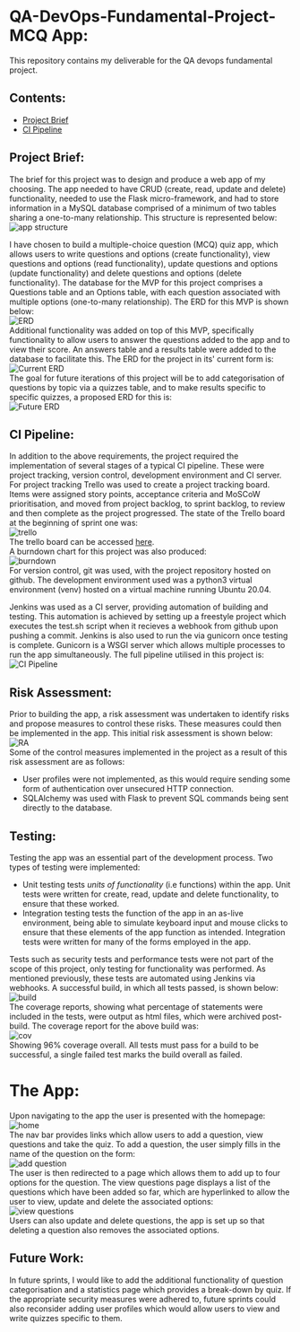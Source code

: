 # QA-DevOps-Fundamental-Project- MCQ App:  
This repository contains my deliverable for the QA devops fundamental project. 

## Contents:
* [Project Brief](#Project-Brief)  
* [CI Pipeline](#CI-Pipeline)

## Project Brief:  
The brief for this project was to design and produce a web app of my choosing. The app needed to have CRUD (create, read, update and delete) functionality, needed to use the Flask micro-framework, and had to store information in a MySQL database comprised of a minimum of two tables sharing a one-to-many relationship. This structure is represented below:  
![app structure](https://github.com/agray998/QA-DevOps-Fundamental-Project/blob/main/figures/app%20diagram%20(1).png)  

I have chosen to build a multiple-choice question (MCQ) quiz app, which allows users to write questions and options (create functionality), view questions and options (read functionality), update questions and options (update functionality) and delete questions and options (delete functionality). The database for the MVP for this project comprises a Questions table and an Options table, with each question associated with multiple options (one-to-many relationship). The ERD for this MVP is shown below:  
![ERD](https://github.com/agray998/QA-DevOps-Fundamental-Project/blob/main/figures/ProjectMVPERD.png)  
Additional functionality was added on top of this MVP, specifically functionality to allow users to answer the questions added to the app and to view their score. An answers table and a results table were added to the database to facilitate this. The ERD for the project in its' current form is:  
![Current ERD](https://github.com/agray998/QA-DevOps-Fundamental-Project/blob/main/figures/ProjectERD.png)  
The goal for future iterations of this project will be to add categorisation of questions by topic via a quizzes table, and to make results specific to specific quizzes, a proposed ERD for this is:  
![Future ERD](https://github.com/agray998/QA-DevOps-Fundamental-Project/blob/main/figures/ProjectERDfuture.png)  

## CI Pipeline:  
In addition to the above requirements, the project required the implementation of several stages of a typical CI pipeline. These were project tracking, version control, development environment and CI server. For project tracking Trello was used to create a project tracking board. Items were assigned story points, acceptance criteria and MoSCoW prioritisation, and moved from project backlog, to sprint backlog, to review and then complete as the project progressed. The state of the Trello board at the beginning of sprint one was:  
![trello](https://github.com/agray998/QA-DevOps-Fundamental-Project/blob/main/figures/trelloboard.png)  
The trello board can be accessed [here](https://trello.com/b/KMCaNgMA/fundamental-project).  
A burndown chart for this project was also produced:  
![burndown](https://github.com/agray998/QA-DevOps-Fundamental-Project/blob/main/figures/burndown.png)  
For version control, git was used, with the project repository hosted on github. The development environment used was a python3 virtual environment (venv) hosted on a virtual machine running Ubuntu 20.04.  

Jenkins was used as a CI server, providing automation of building and testing. This automation is achieved by setting up a freestyle project which executes the test.sh script when it recieves a webhook from github upon pushing a commit. Jenkins is also used to run the via gunicorn once testing is complete. Gunicorn is a WSGI server which allows multiple processes to run the app simultaneously. The full pipeline utilised in this project is:  
![CI Pipeline](https://github.com/agray998/QA-DevOps-Fundamental-Project/blob/main/figures/projCI.png)  

## Risk Assessment:
Prior to building the app, a risk assessment was undertaken to identify risks and propose measures to control these risks. These measures could then be implemented in the app. This initial risk assessment is shown below:   
![RA](https://github.com/agray998/QA-DevOps-Fundamental-Project/blob/main/figures/project%20RA.png)  
Some of the control measures implemented in the project as a result of this risk assessment are as follows:  
* User profiles were not implemented, as this would require sending some form of authentication over unsecured HTTP connection.  
* SQLAlchemy was used with Flask to prevent SQL commands being sent directly to the database.  

## Testing:  
Testing the app was an essential part of the development process. Two types of testing were implemented:  
* Unit testing tests _units of functionality_ (i.e functions) within the app. Unit tests were written for create, read, update and delete functionality, to ensure that these worked.
* Integration testing tests the function of the app in an as-live environment, being able to simulate keyboard input and mouse clicks to ensure that these elements of the app function as intended. Integration tests were written for many of the forms employed in the app.  

Tests such as security tests and performance tests were not part of the scope of this project, only testing for functionality was performed. As mentioned previously, these tests are automated using Jenkins via webhooks. A successful build, in which all tests passed, is shown below:  
![build](https://github.com/agray998/QA-DevOps-Fundamental-Project/blob/main/figures/tests%20run%2016-05.png)  
The coverage reports, showing what percentage of statements were included in the tests, were output as html files, which were archived post-build. The coverage report for the above build was:  
![cov](https://github.com/agray998/QA-DevOps-Fundamental-Project/blob/main/figures/covreport%2016-05.png)  
Showing 96% coverage overall. All tests must pass for a build to be successful, a single failed test marks the build overall as failed.

# The App:  
Upon navigating to the app the user is presented with the homepage:  
![home](https://github.com/agray998/QA-DevOps-Fundamental-Project/blob/main/figures/homepage.png)  
The nav bar provides links which allow users to add a question, view questions and take the quiz. To add a question, the user simply fills in the name of the question on the form:  
![add question](https://github.com/agray998/QA-DevOps-Fundamental-Project/blob/main/figures/addq.png)  
The user is then redirected to a page which allows them to add up to four options for the question. The view questions page displays a list of the questions which have been added so far, which are hyperlinked to allow the user to view, update and delete the associated options:  
![view questions](https://github.com/agray998/QA-DevOps-Fundamental-Project/blob/main/figures/viewqs.png)  
Users can also update and delete questions, the app is set up so that deleting a question also removes the associated options.  

## Future Work:
In future sprints, I would like to add the additional functionality of question categorisation and a statistics page which provides a break-down by quiz. If the appropriate security measures were adhered to, future sprints could also reconsider adding user profiles which would allow users to view and write quizzes specific to them.
